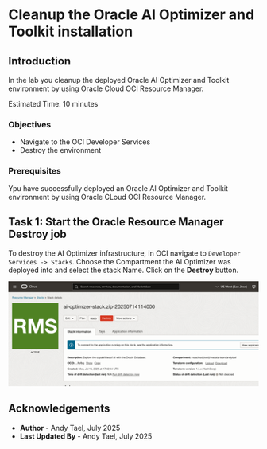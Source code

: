 # Cleanup the Oracle AI Optimizer and Toolkit installation

## Introduction

In the lab you cleanup the deployed Oracle AI Optimizer and Toolkit environment by using Oracle Cloud OCI Resource Manager.

Estimated Time: 10 minutes

### Objectives

* Navigate to the OCI Developer Services
* Destroy the environment

### Prerequisites

Ypu have successfully deployed an Oracle AI Optimizer and Toolkit environment by using Oracle CLoud OCI Resource Manager.

## Task 1: Start the Oracle Resource Manager Destroy job

To destroy the AI Optimizer infrastructure, in OCI navigate to `Developer Services -> Stacks`. Choose the Compartment the AI Optimizer was deployed into and select the stack Name. Click on the **Destroy** button.

![Destroy job](images/destroy.png)

## Acknowledgements

* **Author** - Andy Tael, July 2025
* **Last Updated By** - Andy Tael, July 2025
